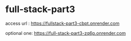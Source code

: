 # full-stack-part3

access url : <https://fullstack-part3-cbpt.onrender.com>

optional one:
<https://full-stack-part3-zq6p.onrender.com>
